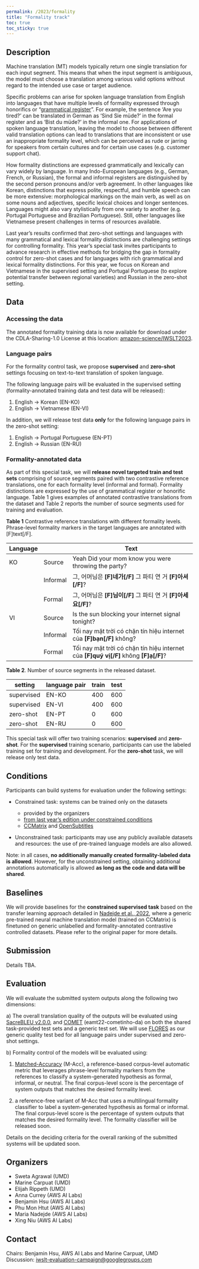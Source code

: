 ```yaml
---
permalink: /2023/formality
title: "Formality track"
toc: true
toc_sticky: true
---
```


<!--
Markdown notes: comments can be formed as in this example;
bulleted lines start with a - ;
if you want to have a line break either put a blank line in between the text or leave two spaces at the end of the line
-->

## Description

Machine translation (MT) models typically return one single translation for each input segment. This means that when the input segment is ambiguous, the model must choose a translation among various valid options without regard to the intended use case or target audience.

Specific problems can arise for spoken language translation from English into languages that have multiple levels of formality expressed through honorifics or “[grammatical register](https://www.w3.org/community/mqmcg/mqm-top-level-2019-04-11/)”. For example, the sentence ‘Are you tired?’ can be translated in German as  ‘Sind Sie müde?’ in the formal register and as ‘Bist du müde?’ in the informal one. For applications of spoken language translation, leaving the model to choose between different valid translation options can lead to translations that are inconsistent or use an inappropriate formality level, which can be perceived as rude or jarring for speakers from certain cultures and for certain use cases (e.g. customer support chat).

How formality distinctions are expressed grammatically and lexically can vary widely by language. In many Indo-European languages (e.g., German, French, or Russian), the formal and informal registers are distinguished by the second person pronouns and/or verb agreement. In other languages like Korean, distinctions that express polite, respectful, and humble speech can be more extensive: morphological markings on the main verb, as well as on some nouns and adjectives, specific lexical choices and longer sentences. Languages might also vary stylistically from one variety to another (e.g. Portugal Portuguese and Brazilian Portuguese). Still, other languages like Vietnamese present challenges in terms of resources available.

Last year’s results confirmed that zero-shot settings and languages with many grammatical and lexical formality distinctions are challenging settings for controlling formality. This year’s special task invites participants to advance research in effective methods for bridging the gap in formality control for zero-shot cases and for languages with rich grammatical and lexical formality distinctions. For this year, we focus on Korean and Vietnamese in the supervised setting and Portugal Portuguese (to explore potential transfer between regional varieties) and Russian in the zero-shot setting.


## Data

### Accessing the data
The annotated formality training data is now available for download under the CDLA-Sharing-1.0 License at this location: [amazon-science/IWSLT2023](https://github.com/amazon-science/contrastive-controlled-mt/tree/main/IWSLT2023). 

### Language pairs

For the formality control task, we propose **supervised** and **zero-shot** settings focusing on text-to-text translation of spoken language.

The following language pairs will be evaluated in the supervised setting (formality-annotated training data and test data will be released):

1. English → Korean (EN-KO)
2. English → Vietnamese (EN-VI)

In addition, we will release test data **only** for the following language pairs in the zero-shot setting:

1. English → Portugal Portuguese (EN-PT)
2. English → Russian (EN-RU)

### Formality-annotated data

As part of this special task, we will **release novel targeted train and test sets** comprising of source segments paired with two contrastive reference translations, one for each formality level (informal and formal). Formality distinctions are expressed by the use of grammatical register or honorific language. Table 1 gives examples of annotated contrastive translations from the dataset and Table 2 reports the number of source segments used for training and evaluation.

**Table 1** Contrastive reference translations with different formality levels. Phrase-level formality markers in the target languages are annotated with [F]text[/F].

|Language	|	|Text	|
|---	|---	|---	|
|KO	|Source	|Yeah Did your mom know you were throwing the party?	|
|	|Informal	|그, 어머님은 **[F]네가[/F]** 그 파티 연 거 **[F]아셔[/F]**?|
|	|Formal	|그, 어머님은 **[F]님이[/F]** 그 파티 연 거 **[F]아세요[/F]**?|
|VI |Source	|Is the sun blocking your internet signal tonight?|
|	|Informal |Tối nay mặt trời có chặn tín hiệu internet của **[F]bạn[/F]** không? |
|	|Formal	|Tối nay mặt trời có chặn tín hiệu internet của **[F]quý vị[/F]** không **[F]ạ[/F]**?|

**Table 2**. Number of source segments in the released dataset.

|setting	|language pair	|train	|test		|
|---	|---	|---	|---		|
|supervised	|EN-KO	|400	|600		|
|supervised	|EN-VI	|400	|600		|
|zero-shot	|EN-PT	|0	|600		|
|zero-shot	|EN-RU	  |0	|600		|

This special task will offer two training scenarios: **supervised** and **zero-shot**. For the **supervised** training scenario, participants can use the labeled training set for training and development. For the **zero-shot** task, we will release only test data.

## Conditions

Participants can build systems for evaluation under the following settings:

* Constrained task: systems can be trained only on the datasets 
    * provided by the organizers 
    * [from last year’s edition under constrained conditions](https://iwslt.org/2022/formality#additional-training-data)
    * [CCMatrix](https://opus.nlpl.eu/CCMatrix.php) and [OpenSubtitles](https://opus.nlpl.eu/OpenSubtitles-v2018.php)

* Unconstrained task: participants may use any publicly available datasets and resources: the use of pre-trained language models are also allowed.


Note: in all cases, **no additionally manually created formality-labeled data is allowed**. However, for the unconstrained setting, obtaining additional annotations automatically is allowed **as long as the code and data will be shared**.


## Baselines

<!-- Links to the baselines to be used (descriptions, publications and/or links to models, code) -->

We will provide baselines for the **constrained supervised task** based on the transfer learning approach detailed in [Nadejde et al., 2022](https://aclanthology.org/2022.findings-naacl.47.pdf), where a generic pre-trained neural machine translation model (trained on CCMatrix) is finetuned on generic unlabelled and formality-annotated contrastive controlled datasets. Please refer to the original paper for more details.

## Submission

<!-- Description of expected submission format and submission instructions -->

Details TBA.

## Evaluation

<!-- Description of metrics used for evaluation, what the official ranking is based on, links to evaluation scripts -->

We will evaluate the submitted system outputs along the following two dimensions:

a) The overall translation quality of the outputs will be evaluated using [SacreBLEU v2.0.0](https://pypi.org/project/sacrebleu/2.0.0/), and  [COMET](https://github.com/Unbabel/COMET) (eamt22-cometinho-da) on both the shared task-provided test sets and a generic test set. We will use [FLORES](https://github.com/facebookresearch/flores/tree/main/flores200) as our generic quality test bed for all language pairs under supervised and zero-shot settings.

b) Formality control of the models will be evaluated using:

1. [Matched-Accuracy](https://github.com/amazon-research/contrastive-controlled-mt/tree/main/IWSLT2022#evaluation) (M-Acc), a reference-based corpus-level automatic metric that leverages phrase-level formality markers from the references to classify a system-generated hypothesis as formal, informal, or neutral. The final corpus-level score is the percentage of system outputs that matches the desired formality level.
    
2. a reference-free variant of M-Acc that uses a multilingual formality classifier to label a system-generated hypothesis as formal or informal. The final corpus-level score is the percentage of system outputs that matches the desired formality level. The formality classifier will be released soon.

Details on the deciding criteria for the overall ranking of the submitted systems will be updated soon.


## Organizers

<!-- List of organizers' names and affiliations -->

- Sweta Agrawal (UMD)
- Marine Carpuat (UMD)
- Elijah Rippeth (UMD)
- Anna Currey (AWS AI Labs)
- Benjamin Hsu (AWS AI Labs)
- Phu Mon Htut (AWS AI Labs)
- Maria Nadejde (AWS AI Labs)
- Xing Niu (AWS AI Labs)

## Contact

<!-- Add chair(s) and their contact info, as well as standard google group -->
Chairs: Benjamin Hsu, AWS AI Labs and Marine Carpuat, UMD <br>
Discussion: <iwslt-evaluation-campaign@googlegroups.com>
